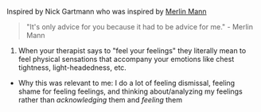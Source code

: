 Inspired by Nick Gartmann who was inspired by [Merlin Mann](https://gist.github.com/merlinmann/09af1df28d76ba028b0999f66945fd61)

> "It's only advice for you because it had to be advice for me." - Merlin Mann

1. When your therapist says to "feel your feelings" they literally mean to feel physical sensations that accompany your emotions like chest tightness, light-headedness, etc.
  * Why this was relevant to me: I do a lot of feeling dismissal, feeling shame for feeling feelings, and thinking about/analyzing my feelings rather than _acknowledging_ them and _feeling_ them
